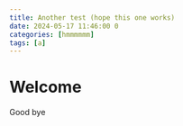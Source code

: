 ```yaml
---
title: Another test (hope this one works)
date: 2024-05-17 11:46:00 0
categories: [hmmmmmm]
tags: [a]
---
```


# Welcome

Good bye